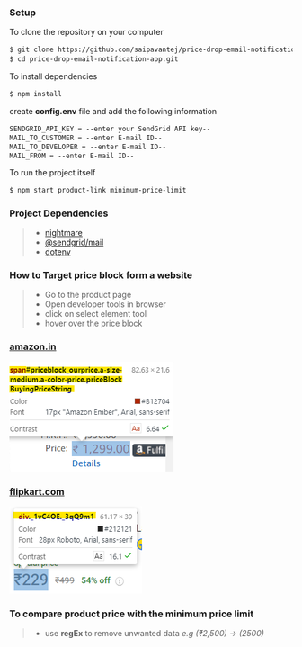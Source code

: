 ### Setup

To clone the repository on your computer 
```bash
$ git clone https://github.com/saipavantej/price-drop-email-notification-app.git
$ cd price-drop-email-notification-app.git
```

To install dependencies
```bash
$ npm install
```
create **config.env** file and add the following information
```config.env
SENDGRID_API_KEY = --enter your SendGrid API key--
MAIL_TO_CUSTOMER = --enter E-mail ID--
MAIL_TO_DEVELOPER = --enter E-mail ID--
MAIL_FROM = --enter E-mail ID--
```

To run the project itself
```bash
$ npm start product-link minimum-price-limit
```
### Project Dependencies
> * [nightmare](https://www.npmjs.com/package/nightmare)
> * [@sendgrid/mail](https://www.npmjs.com/package/@sendgrid/mail)
> * [dotenv](https://www.npmjs.com/package/dotenv)

### How to Target **price block** form a website
> * Go to the product page 
> * Open developer tools in browser
> * click on select element tool
> * hover over the price block 

### [amazon.in](https://www.amazon.in/)
![amazon.in](https://github.com/saipavantej/price-drop-email-notification-app/blob/master/images/amazon.in.png)

### [flipkart.com](https://www.flipkart.com/)
![flipkart.com](https://github.com/saipavantej/price-drop-email-notification-app/blob/master/images/flipkart.com.png)

### To compare product price with the minimum price limit
> * use **regEx** to remove unwanted data _e.g (₹2,500) -> (2500)_
